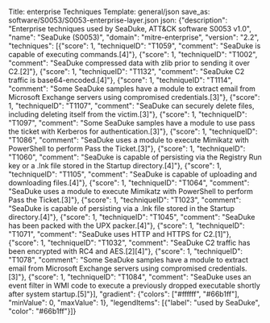 Title: enterprise Techniques
Template: general/json
save_as: software/S0053/S0053-enterprise-layer.json
json: {"description": "Enterprise techniques used by SeaDuke, ATT&CK software S0053 v1.0", "name": "SeaDuke (S0053)", "domain": "mitre-enterprise", "version": "2.2", "techniques": [{"score": 1, "techniqueID": "T1059", "comment": "SeaDuke is capable of executing commands.[4]"}, {"score": 1, "techniqueID": "T1002", "comment": "SeaDuke compressed data with zlib prior to sending it over C2.[2]"}, {"score": 1, "techniqueID": "T1132", "comment": "SeaDuke C2 traffic is base64-encoded.[4]"}, {"score": 1, "techniqueID": "T1114", "comment": "Some SeaDuke samples have a module to extract email from Microsoft Exchange servers using compromised credentials.[3]"}, {"score": 1, "techniqueID": "T1107", "comment": "SeaDuke can securely delete files, including deleting itself from the victim.[3]"}, {"score": 1, "techniqueID": "T1097", "comment": "Some SeaDuke samples have a module to use pass the ticket with Kerberos for authentication.[3]"}, {"score": 1, "techniqueID": "T1086", "comment": "SeaDuke uses a module to execute Mimikatz with PowerShell to perform Pass the Ticket.[3]"}, {"score": 1, "techniqueID": "T1060", "comment": "SeaDuke is capable of persisting via the Registry Run key or a .lnk file stored in the Startup directory.[4]"}, {"score": 1, "techniqueID": "T1105", "comment": "SeaDuke is capable of uploading and downloading files.[4]"}, {"score": 1, "techniqueID": "T1064", "comment": "SeaDuke uses a module to execute Mimikatz with PowerShell to perform Pass the Ticket.[3]"}, {"score": 1, "techniqueID": "T1023", "comment": "SeaDuke is capable of persisting via a .lnk file stored in the Startup directory.[4]"}, {"score": 1, "techniqueID": "T1045", "comment": "SeaDuke has been packed with the UPX packer.[4]"}, {"score": 1, "techniqueID": "T1071", "comment": "SeaDuke uses HTTP and HTTPS for C2.[1]"}, {"score": 1, "techniqueID": "T1032", "comment": "SeaDuke C2 traffic has been encrypted with RC4 and AES.[2][4]"}, {"score": 1, "techniqueID": "T1078", "comment": "Some SeaDuke samples have a module to extract email from Microsoft Exchange servers using compromised credentials.[3]"}, {"score": 1, "techniqueID": "T1084", "comment": "SeaDuke uses an event filter in WMI code to execute a previously dropped executable shortly after system startup.[5]"}], "gradient": {"colors": ["#ffffff", "#66b1ff"], "minValue": 0, "maxValue": 1}, "legendItems": [{"label": "used by SeaDuke", "color": "#66b1ff"}]}